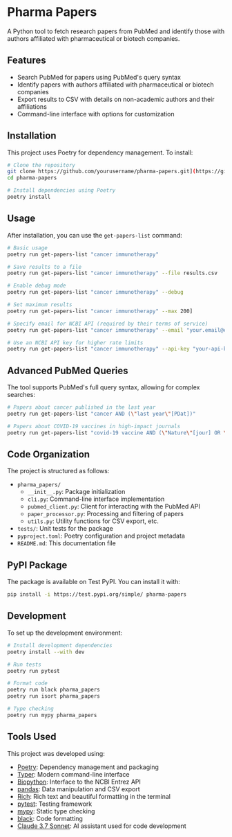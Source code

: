 # Pharma Papers

A Python tool to fetch research papers from PubMed and identify those with authors affiliated with pharmaceutical or biotech companies.

## Features

- Search PubMed for papers using PubMed's query syntax
- Identify papers with authors affiliated with pharmaceutical or biotech companies
- Export results to CSV with details on non-academic authors and their affiliations
- Command-line interface with options for customization

## Installation

This project uses Poetry for dependency management. To install:

```bash
# Clone the repository
git clone https://github.com/yourusername/pharma-papers.git](https://github.com/TanujaML/Backend_Takehome_problem_solution.git
cd pharma-papers

# Install dependencies using Poetry
poetry install
```

## Usage

After installation, you can use the `get-papers-list` command:

```bash
# Basic usage
poetry run get-papers-list "cancer immunotherapy"

# Save results to a file
poetry run get-papers-list "cancer immunotherapy" --file results.csv

# Enable debug mode
poetry run get-papers-list "cancer immunotherapy" --debug

# Set maximum results
poetry run get-papers-list "cancer immunotherapy" --max 200]

# Specify email for NCBI API (required by their terms of service)
poetry run get-papers-list "cancer immunotherapy" --email "your.email@example.com"

# Use an NCBI API key for higher rate limits
poetry run get-papers-list "cancer immunotherapy" --api-key "your-api-key"
```

## Advanced PubMed Queries

The tool supports PubMed's full query syntax, allowing for complex searches:

```bash
# Papers about cancer published in the last year
poetry run get-papers-list "cancer AND (\"last year\"[PDat])"

# Papers about COVID-19 vaccines in high-impact journals
poetry run get-papers-list "covid-19 vaccine AND (\"Nature\"[jour] OR \"Science\"[jour] OR \"Cell\"[jour])"
```

## Code Organization

The project is structured as follows:

- `pharma_papers/`
  - `__init__.py`: Package initialization
  - `cli.py`: Command-line interface implementation
  - `pubmed_client.py`: Client for interacting with the PubMed API
  - `paper_processor.py`: Processing and filtering of papers
  - `utils.py`: Utility functions for CSV export, etc.
- `tests/`: Unit tests for the package
- `pyproject.toml`: Poetry configuration and project metadata
- `README.md`: This documentation file

## PyPI Package

The package is available on Test PyPI. You can install it with:

```bash
pip install -i https://test.pypi.org/simple/ pharma-papers
```

## Development

To set up the development environment:

```bash
# Install development dependencies
poetry install --with dev

# Run tests
poetry run pytest

# Format code
poetry run black pharma_papers
poetry run isort pharma_papers

# Type checking
poetry run mypy pharma_papers
```

## Tools Used

This project was developed using:

- [Poetry](https://python-poetry.org/): Dependency management and packaging
- [Typer](https://typer.tiangolo.com/): Modern command-line interface
- [Biopython](https://biopython.org/): Interface to the NCBI Entrez API
- [pandas](https://pandas.pydata.org/): Data manipulation and CSV export
- [Rich](https://rich.readthedocs.io/): Rich text and beautiful formatting in the terminal
- [pytest](https://docs.pytest.org/): Testing framework
- [mypy](https://mypy.readthedocs.io/): Static type checking
- [black](https://black.readthedocs.io/): Code formatting
- [Claude 3.7 Sonnet](https://www.anthropic.com/): AI assistant used for code development
